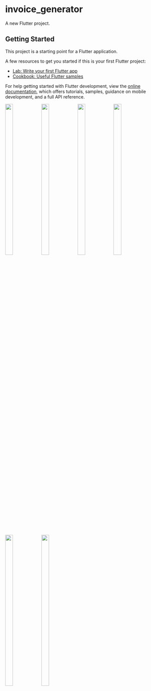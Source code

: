 # invoice_generator

A new Flutter project.

## Getting Started

This project is a starting point for a Flutter application.

A few resources to get you started if this is your first Flutter project:

- [Lab: Write your first Flutter app](https://docs.flutter.dev/get-started/codelab)
- [Cookbook: Useful Flutter samples](https://docs.flutter.dev/cookbook)

For help getting started with Flutter development, view the
[online documentation](https://docs.flutter.dev/), which offers tutorials,
samples, guidance on mobile development, and a full API reference.

<p float="center">

<img src="https://user-images.githubusercontent.com/118955280/211775408-d4ea1d78-6320-4ba5-b7ea-89fec77615b2.png" width=22% height=35%>
<img src="https://user-images.githubusercontent.com/118955280/211775414-2e9a1420-2836-477b-b624-1db3e0fef5ff.png" width=22% height=35%>
<img src="https://user-images.githubusercontent.com/118955280/211775418-ebac6e8b-d4cb-438f-a6cb-e656bb061566.png" width=22% height=35%>
<img src="https://user-images.githubusercontent.com/118955280/211775388-40bc8781-90dc-4ea0-bed9-189bd3eebe30.png" width=22% height=35%>
<img src="https://user-images.githubusercontent.com/118955280/211775397-c1cbec35-1f3c-4fce-8200-422204c378c0.png" width=22% height=35%>
<img src="https://user-images.githubusercontent.com/118955280/211775403-1dcbe59e-4e9c-4cda-8125-106ba40d88db.png" width=22% height=35%>

</p>
